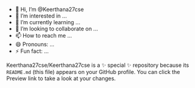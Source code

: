 - 👋 Hi, I’m @Keerthana27cse
- 👀 I’m interested in ...
- 🌱 I’m currently learning ...
- 💞️ I’m looking to collaborate on ...
- 📫 How to reach me ...
- 😄 Pronouns: ...
- ⚡ Fun fact: ...

Keerthana27cse/Keerthana27cse is a ✨ special ✨ repository because its `README.md` (this file) appears on your GitHub profile.
You can click the Preview link to take a look at your changes.

